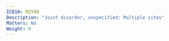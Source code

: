 ```yaml
---
ICD10: M2590
Description: "Joint disorder, unspecified: Multiple sites"
Matters: No
Weight: 0
---
```


